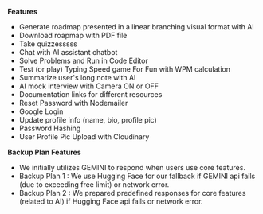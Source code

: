 **Features**
- Generate roadmap presented in a linear branching visual format with AI
- Download roapmap with PDF file
- Take quizzesssss
- Chat with AI assistant chatbot
- Solve Problems and Run in Code Editor
- Test (or play) Typing Speed game For Fun with WPM calculation
- Summarize user's long note with AI
- AI mock interview with Camera ON or OFF
- Documentation links for different resources
- Reset Password with Nodemailer
- Google Login
- Update profile info (name, bio, profile pic)
- Password Hashing
- User Profile Pic Upload with Cloudinary

**Backup Plan Features**
- We initially utilizes GEMINI to respond when users use core features.
- Backup Plan 1 : We use Hugging Face for our fallback if GEMINI api fails (due to exceeding free limit) or network error.
- Backup Plan 2 : We prepared predefined responses for core features (related to AI) if Hugging Face api fails or network error.

